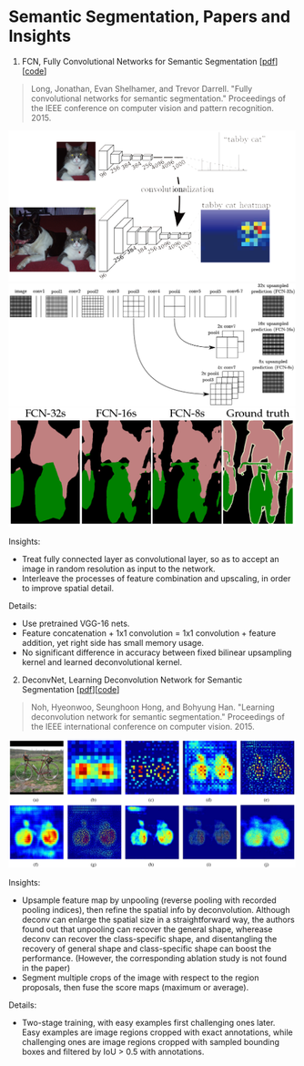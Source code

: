# Semantic Segmentation, Papers and Insights

1. FCN, Fully Convolutional Networks for Semantic Segmentation [[pdf](https://www.cv-foundation.org/openaccess/content_cvpr_2015/papers/Long_Fully_Convolutional_Networks_2015_CVPR_paper.pdf)][[code](https://github.com/shelhamer/fcn.berkeleyvision.org)]

>Long, Jonathan, Evan Shelhamer, and Trevor Darrell. "Fully convolutional networks for semantic segmentation." Proceedings of the IEEE conference on computer vision and pattern recognition. 2015.

![FCN](img/FCN/FCN_1_FC2FC.png)
![FCN](img/FCN/FCN_2_FusionAndUpscaling.png)
![FCN](img/FCN/FCN_3_32s_16s_8s.png)

Insights:

* Treat fully connected layer as convolutional layer, so as to accept an image in random resolution as input to the network.
* Interleave the processes of feature combination and upscaling, in order to improve spatial detail.

Details:

* Use pretrained VGG-16 nets.
* Feature concatenation + 1x1 convolution = 1x1 convolution + feature addition, yet right side has small memory usage.
* No significant difference in accuracy between fixed bilinear upsampling kernel and learned deconvolutional kernel.

2. DeconvNet, Learning Deconvolution Network for Semantic Segmentation [[pdf](https://www.cv-foundation.org/openaccess/content_iccv_2015/papers/Noh_Learning_Deconvolution_Network_ICCV_2015_paper.pdf)][[code](https://github.com/HyeonwooNoh/DeconvNet)]

>Noh, Hyeonwoo, Seunghoon Hong, and Bohyung Han. "Learning deconvolution network for semantic segmentation." Proceedings of the IEEE international conference on computer vision. 2015.

![DeconvNet](img/DeconvNet.png)

Insights:

* Upsample feature map by unpooling (reverse pooling with recorded pooling indices), then refine the spatial info by deconvolution. Although deconv can enlarge the spatial size in a straightforward way, the authors found out that unpooling can recover the general shape, wherease deconv can recover the class-specific shape, and disentangling the recovery of general shape and class-specific shape can boost the performance. (However, the corresponding ablation study is not found in the paper)
* Segment multiple crops of the image with respect to the region proposals, then fuse the score maps (maximum or average).

Details:

* Two-stage training, with easy examples first challenging ones later. Easy examples are image regions cropped with exact annotations, while challenging ones are image regions cropped with sampled bounding boxes and filtered by IoU > 0.5 with annotations.